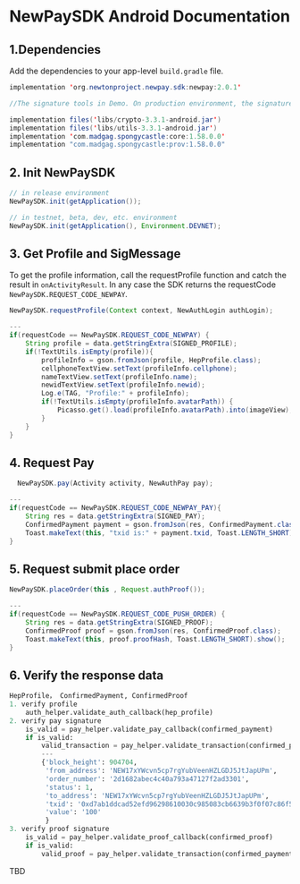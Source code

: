# NewPaySDK Android Documentation

## 1.Dependencies

Add the dependencies to your app-level `build.gradle` file.

```java
implementation 'org.newtonproject.newpay.sdk:newpay:2.0.1'

//The signature tools in Demo. On production environment, the signature information must be from server.

implementation files('libs/crypto-3.3.1-android.jar')
implementation files('libs/utils-3.3.1-android.jar')
implementation 'com.madgag.spongycastle:core:1.58.0.0'
implementation "com.madgag.spongycastle:prov:1.58.0.0"
```

## 2. Init NewPaySDK

```java
// in release environment
NewPaySDK.init(getApplication());

// in testnet, beta, dev, etc. environment
NewPaySDK.init(getApplication(), Environment.DEVNET);
```

## 3. Get Profile and SigMessage

To get the profile information, call the requestProfile function and catch the result in `onActivityResult`.
In any case the SDK returns the requestCode `NewPaySDK.REQUEST_CODE_NEWPAY`.

```java
NewPaySDK.requestProfile(Context context, NewAuthLogin authLogin);

---
if(requestCode == NewPaySDK.REQUEST_CODE_NEWPAY) {
    String profile = data.getStringExtra(SIGNED_PROFILE);
    if(!TextUtils.isEmpty(profile)){
        profileInfo = gson.fromJson(profile, HepProfile.class);
        cellphoneTextView.setText(profileInfo.cellphone);
        nameTextView.setText(profileInfo.name);
        newidTextView.setText(profileInfo.newid);
        Log.e(TAG, "Profile:" + profileInfo);
        if(!TextUtils.isEmpty(profileInfo.avatarPath)) {
            Picasso.get().load(profileInfo.avatarPath).into(imageView);
        }
    }
}
```

## 4. Request Pay

```java
  NewPaySDK.pay(Activity activity, NewAuthPay pay);

---
if(requestCode == NewPaySDK.REQUEST_CODE_NEWPAY_PAY){
    String res = data.getStringExtra(SIGNED_PAY);
    ConfirmedPayment payment = gson.fromJson(res, ConfirmedPayment.class);
    Toast.makeText(this, "txid is:" + payment.txid, Toast.LENGTH_SHORT).show();
}

```
## 5. Request submit place order

``` java
NewPaySDK.placeOrder(this , Request.authProof());

---
if(requestCode == NewPaySDK.REQUEST_CODE_PUSH_ORDER) {
    String res = data.getStringExtra(SIGNED_PROOF);
    ConfirmedProof proof = gson.fromJson(res, ConfirmedProof.class);
    Toast.makeText(this, proof.proofHash, Toast.LENGTH_SHORT).show();
}
```

## 6. Verify the response data
``` python
HepProfile， ConfirmedPayment, ConfirmedProof
1. verify profile
    auth_helper.validate_auth_callback(hep_profile)
2. verify pay signature
    is_valid = pay_helper.validate_pay_callback(confirmed_payment)
    if is_valid:
        valid_transaction = pay_helper.validate_transaction(confirmed_payment.txid)
        ---
        {'block_height': 904704,
         'from_address': 'NEW17xYWcvn5cp7rgYubVeenHZLGDJ5JtJapUPm',
         'order_number': '2d1682abec4c40a793a47127f2ad3301',
         'status': 1,
         'to_address': 'NEW17xYWcvn5cp7rgYubVeenHZLGDJ5JtJapUPm',
         'txid': '0xd7ab1ddcad52efd96298610030c985083cb6639b3f0f07c86f51ea7845a61237',
         'value': '100'
         }
3. verify proof signature
    is_valid = pay_helper.validate_proof_callback(confirmed_proof)
    if is_valid:
        valid_proof = pay_helper.validate_transaction(confirmed_payment.txid)

```
TBD
